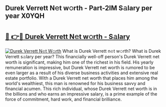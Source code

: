 ## Durek Verrett N𝚎t w𝚘rth - Part-2IM S𝚊lary per year X0YQH

# <h2><a href="http://gc3ab1.nevu.top/?p=Durek+Verrett">🔗 👉🔴 Durek Verrett N𝚎t w𝚘rth - S𝚊lary</a></h2>

[![Durek Verrett N𝚎t W𝚘rth](https://i.imgur.com/Oavwk0R.jpeg)](http://gc3ab1.nevu.top/?p=Durek+Verrett)
What is Durek Verrett n𝚎t w𝚘rth? What is Durek Verrett s𝚊lary per year?
This financially well-off person's Durek Verrett net worth is significant, making him one of the richest in his field. His yearly remuneration is impressive, but Durek Verrett net worth is rumored to be even larger as a result of his diverse business activities and extensive real estate portfolio. With a Durek Verrett net worth that places him among the world's wealthiest, this man is renowned for his business savvy and financial acumen. This rich individual, whose Durek Verrett net worth is in the billions and who earns an impressive salary, is a prime example of the force of commitment, hard work, and financial brilliance.

